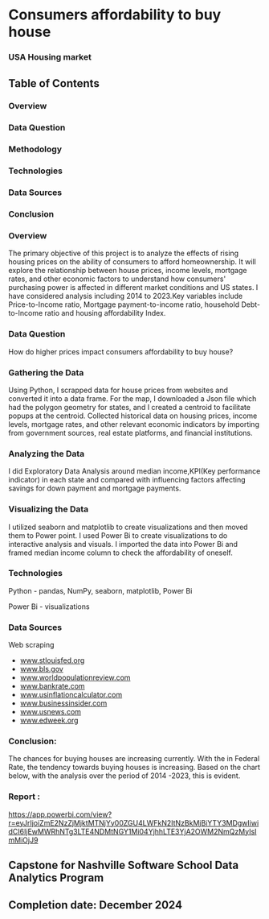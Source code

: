 # Consumers affordability to buy house

### USA Housing market 


## Table of Contents
### Overview 
### Data Question 
### Methodology 
### Technologies 
### Data Sources
### Conclusion 

### Overview
  The primary objective of this project is to analyze the effects of rising housing prices on the ability of consumers to afford homeownership. It will explore the relationship between house prices, income levels, mortgage rates, and other economic factors to understand how consumers' purchasing power is affected in different market conditions and US states. I have considered analysis including 2014 to 2023.Key variables include Price-to-Income ratio, Mortgage payment-to-income ratio, household Debt-to-Income ratio and housing affordability Index.

### Data Question
  How do higher prices impact consumers affordability to buy house? 

### Gathering the Data
  Using Python, I scrapped data for house prices from websites and converted it into a data frame. For the map, I downloaded a Json file which had the polygon geometry for states, and I created a centroid to facilitate popups at the centroid. Collected historical data on housing prices, income levels, mortgage rates, and other relevant economic indicators by importing from government sources, real estate platforms, and financial institutions.


### Analyzing the Data
  I did Exploratory Data Analysis around median income,KPI(Key performance indicator) in each state and compared with influencing factors affecting savings for down payment and mortgage payments. 


### Visualizing the Data
  I utilized seaborn and matplotlib to create visualizations and then moved them to Power point. I used Power Bi to create visualizations to do interactive analysis and visuals. I imported the data into Power Bi and framed median income column to check the affordability of oneself.

### Technologies
  Python - pandas, NumPy, seaborn, matplotlib, Power Bi

  Power Bi - visualizations

### Data Sources
  Web scraping
  * www.stlouisfed.org
  * www.bls.gov
  * www.worldpopulationreview.com
  * www.bankrate.com
  * www.usinflationcalculator.com
  * www.businessinsider.com
  * www.usnews.com
  * www.edweek.org

### Conclusion:
  The chances for buying houses are increasing currently. With the in Federal Rate, the tendency towards buying houses is increasing. Based on the chart below, with the analysis over the period of 2014 -2023, this is evident.

### Report :
  https://app.powerbi.com/view?r=eyJrIjoiZmE2NzZjMjktMTNjYy00ZGU4LWFkN2ItNzBkMjBiYTY3MDgwIiwidCI6IjEwMWRhNTg3LTE4NDMtNGY1Mi04YjhhLTE3YjA2OWM2NmQzMyIsImMiOjJ9

## Capstone for Nashville Software School Data Analytics Program
## Completion date: December 2024
       

